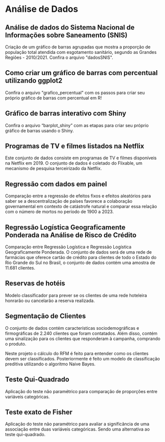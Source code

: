 # Análise de Dados 

## Análise de dados do Sistema Nacional de Informações sobre Saneamento (SNIS)
Criação de um gráfico de barras agrupadas que mostra a proporção de população total atendida com esgotamento sanitário, segundo as Grandes Regiões - 2010/2021. Confira o arquivo "dadosSNIS".

## Como criar um gráfico de barras com percentual utilizando ggplot2
Confira o arquivo "grafico_percentual" com os passos para criar seu próprio gráfico de barras com percentual em R!

## Gráfico de barras interativo com Shiny
Confira o arquivo “barplot_shiny” com as etapas para criar seu próprio gráfico de barras usando o Shiny.

## Programas de TV e filmes listados na Netflix
Este conjunto de dados consiste em programas de TV e filmes disponíveis na Netflix em 2019. O conjunto de dados é coletado do Flixable, um mecanismo de pesquisa terceirizado da Netflix.

## Regressão com dados em painel
Comparação entre a regressão de efeitos fixos e efeitos aleatórios para saber se a descentralização de países favorece a colaboração governamental em contexto de catástrofe natural e comparar essa relação com o número de mortos no período de 1900 a 2023.

## Regressão Logística Geograficamente Ponderada na Análise de Risco de Crédito
Comparação entre Regressão Logística e Regressão Logística Geograficamente Ponderada. O conjunto de dados será de uma rede de farmácias que oferece cartão de crédito para clientes de todo o Estado do Rio Grande do Sul no Brasil, o conjunto de dados contém uma amostra de 11.681 clientes.

## Reservas de hotéis
Modelo classificador para prever se os clientes de uma rede hoteleira honrarão ou cancelarão a reserva realizada.

## Segmentação de Clientes
O conjunto de dados contém características sociodemográficas e firmográficas de 2.240 clientes que foram contatados. Além disso, contém uma sinalização para os clientes que responderam à campanha, comprando o produto.

Neste projeto o cálculo do RFM é feito para entender como os clientes devem ser classificados. Posteriormente é feito um modelo de classificação preditiva utilizando o algoritmo Naive Bayes.

## Teste Qui-Quadrado
Aplicação do teste não paramétrico para comparação de proporções entre variáveis categóricas.

## Teste exato de Fisher
Aplicação do teste não paramétrico para avaliar a significância de uma associação entre duas variáveis categóricas. Sendo uma alternativa ao teste qui-quadrado.

